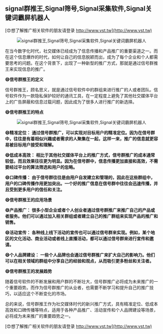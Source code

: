 ## **signal群推王,Signal筛号,Signal采集软件,Signal关键词霸屏机器人**

[😍想了解推广相关软件的朋友请登录 http://www.vst.tw](http://www.vst.tw)

 <center><img src="https://vst.tw/MP4/tuiguang/png/0.png" alt="signal群推王,Signal筛号,Signal采集软件,Signal关键词霸屏机器人"></center>

在当今数字化时代，社交媒体已经成为了信息传播和产品推广的重要渠道之一。而在这个信息爆炸的时代，如何让自己的信息脱颖而出，成为了每个企业和个人都需要思考的问题。在这个背景下，出现了一种新型的推广方式，那就是通过信号群推王来实现信息的推广。

**😄信号群推王的定义**

信号群推王，顾名思义，就是通过信号软件中的群组来进行推广的人或者团队。信号软件作为一款隐私保护较好的通讯工具，在一定程度上避免了其他社交媒体平台上的广告屏蔽和信息过载问题，因此成为了很多人进行推广的新选择。

**😄信号群推王的特点**

 <center><img src="https://vst.tw/MP4/tuiguang/png/8.png" alt="signal群推王,Signal筛号,Signal采集软件,Signal关键词霸屏机器人"></center>

**😄精准定位： 通过信号群推广，可以实现对目标用户的精准定位。因为在信号群中，往往是有着相似兴趣或者需求的人聚集在一起，这样一来，推广的信息就更容易被目标用户接受和理解。**

**😄低成本高效： 相比于其他社交媒体平台上的推广方式，信号群推广的成本通常较低，而且效果往往更为明显。因为在信号群中，信息传播更加直接和高效，不需要经过平台的算法筛选和用户的忽略。**

**😄口碑传播： 由于信号群往往是由用户自发建立和管理的，因此在这些群组中，用户的口碑传播作用更加突出。一个好的推广信息在信号群中往往会迅速传播，并且受到更多用户的信任和关注。**

**😄信号群推王的应用场景**

**😄产品推广： 很多小型企业或者个人创业者通过信号群推广来推广自己的产品或者服务。他们可以通过加入相关群组或者建立自己的推广群组来实现产品的推广和销售。**

**😄活动宣传： 各种线上线下活动的宣传也可以通过信号群来实现。例如，某个地区的文化活动、商业活动或者线上直播活动，都可以通过信号群来进行宣传和邀请。**

**😄个人品牌建设： 一些个人品牌也会通过信号群推广来扩大自己的影响力。他们可以在相关领域的群组中分享自己的经验和观点，从而吸引更多粉丝和关注者。**

**😄信号群推王的发展趋势**

随着信号软件的不断发展和用户群的不断壮大，信号群推广必将成为未来推广的一个重要趋势。而作为信号群推广的从业者，也需要不断学习和提升自己的推广技巧，以适应这个不断变化的市场。

总的来说，信号群推王作为社交媒体时代的新兴推广方式，具有精准定位、低成本高效和口碑传播等特点，适用于各种产品推广、活动宣传和个人品牌建设等场景，必将成为未来推广的重要趋势之一。

[😍想了解推广相关软件的朋友请登录 http://www.vst.tw](http://www.vst.tw)



